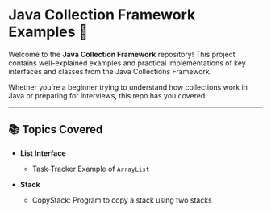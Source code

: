 # Java Collection Framework Examples 🚀

Welcome to the **Java Collection Framework** repository! This project contains well-explained examples and practical implementations of key interfaces and classes from the Java Collections Framework.

Whether you're a beginner trying to understand how collections work in Java or preparing for interviews, this repo has you covered.

---

## 📚 Topics Covered

- **List Interface**
  - Task-Tracker Example of `ArrayList` 
  

- **Stack**
    - CopyStack: Program to copy a stack using two stacks
